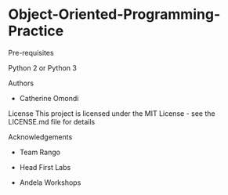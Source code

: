 # Object-Oriented-Programming-Practice

Pre-requisites

Python 2 or Python 3

Authors

- Catherine Omondi

License
This project is licensed under the MIT License - see the LICENSE.md file for details


Acknowledgements

- Team Rango

- Head First Labs

- Andela Workshops
